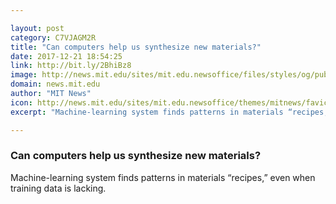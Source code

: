 ```yaml
---

layout: post
category: C7VJAGM2R
title: "Can computers help us synthesize new materials?"
date: 2017-12-21 18:54:25
link: http://bit.ly/2BhiBz8
image: http://news.mit.edu/sites/mit.edu.newsoffice/files/styles/og/public/images/2017/MIT-Materials-Synthesis.jpg
domain: news.mit.edu
author: "MIT News"
icon: http://news.mit.edu/sites/mit.edu.newsoffice/themes/mitnews/favicon.ico
excerpt: "Machine-learning system finds patterns in materials “recipes,” even when training data is lacking."

---
```


### Can computers help us synthesize new materials?

Machine-learning system finds patterns in materials “recipes,” even when training data is lacking.